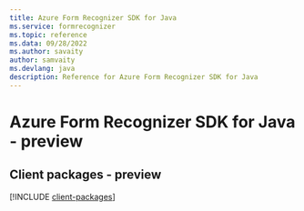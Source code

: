```yaml
---
title: Azure Form Recognizer SDK for Java
ms.service: formrecognizer
ms.topic: reference
ms.data: 09/28/2022
ms.author: savaity
author: samvaity
ms.devlang: java
description: Reference for Azure Form Recognizer SDK for Java
---
```

# Azure Form Recognizer SDK for Java - preview

## Client packages - preview
[!INCLUDE [client-packages](form-recognizer-client-index.md)]